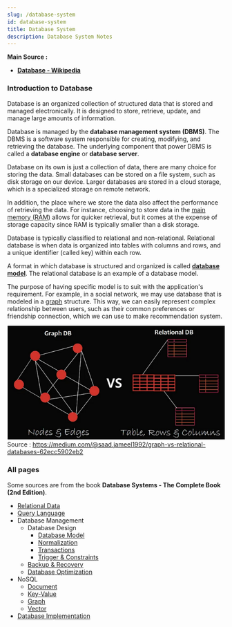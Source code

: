 ```yaml
---
slug: /database-system
id: database-system
title: Database System
description: Database System Notes
---
```


**Main Source :**

- **[Database - Wikipedia](https://en.wikipedia.org/wiki/Database)**

### Introduction to Database

Database is an organized collection of structured data that is stored and managed electronically. It is designed to store, retrieve, update, and manage large amounts of information.

Database is managed by the **database management system (DBMS)**. The DBMS is a software system responsible for creating, modifying, and retrieving the database. The underlying component that power DBMS is called a **database engine** or **database server**.

Database on its own is just a collection of data, there are many choice for storing the data. Small databases can be stored on a file system, such as disk storage on our device. Larger databases are stored in a cloud storage, which is a specialized storage on remote network.

In addition, the place where we store the data also affect the performance of retrieving the data. For instance, choosing to store data in the [main memory (RAM)](/computer-and-programming-fundamentals/memory) allows for quicker retrieval, but it comes at the expense of storage capacity since RAM is typically smaller than a disk storage.

Database is typically classified to relational and non-relational. Relational database is when data is organized into tables with columns and rows, and a unique identifier (called key) within each row.

A format in which database is structured and organized is called **[database model](database-system/database-model)**. The relational database is an example of a database model.

The purpose of having specific model is to suit with the application's requirement. For example, in a social network, we may use database that is modeled in a [graph](/data-structures-and-algorithms/graph) structure. This way, we can easily represent complex relationship between users, such as their common preferences or friendship connection, which we can use to make recommendation system.

![Database model](./database-model.png)  
Source : https://medium.com/@saad.jameel1992/graph-vs-relational-databases-62ecc5902eb2

### All pages

Some sources are from the book **Database Systems - The Complete Book (2nd Edition)**.

- [Relational Data](database-system/relational-data)
- [Query Language](database-system/query-language)
- Database Management
  - Database Design
    - [Database Model](database-system/database-model)
    - [Normalization](database-system/normalization)
    - [Transactions](database-system/transactions)
    - [Trigger & Constraints](database-system/trigger-and-constraints)
  - [Backup & Recovery](database-system/backup-and-recovery)
  - [Database Optimization](database-system/database-optimization)
- NoSQL
  - [Document](database-system/document)
  - [Key-Value](database-system/key-value)
  - [Graph](database-system/graph)
  - [Vector](database-system/vector)
- [Database Implementation](database-system/database-implementation)
